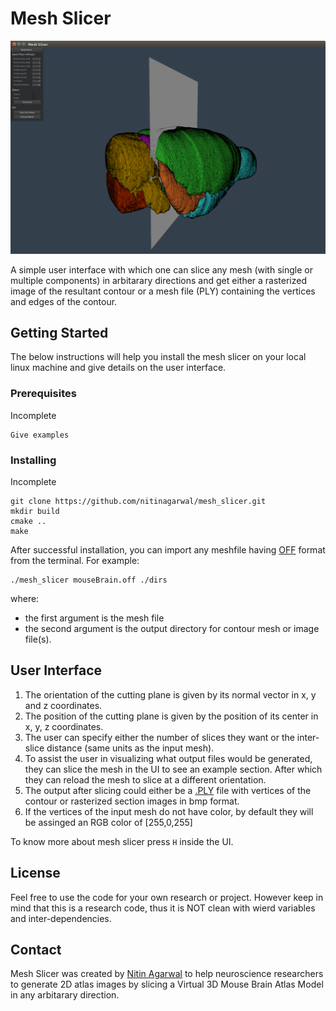 # Mesh Slicer

![](interface.png)

A simple user interface with which one can slice any mesh (with single or multiple components) in arbitarary directions and get either a rasterized image of the resultant contour or a mesh file (PLY) containing the vertices and edges of the contour.  

## Getting Started

The below instructions will help you install the mesh slicer on your local linux machine and give details on the user interface.

### Prerequisites

Incomplete

```
Give examples
```

### Installing

Incomplete
```
git clone https://github.com/nitinagarwal/mesh_slicer.git
mkdir build
cmake ..
make
```

After successful installation, you can import any meshfile having [OFF](http://segeval.cs.princeton.edu/public/off_format.html) format from the terminal. For example:

```
./mesh_slicer mouseBrain.off ./dirs
```

where:
* the first argument is the mesh file
* the second argument is the output directory for contour mesh or image file(s).

## User Interface

1. The orientation of the cutting plane is given by its normal vector in x, y and z coordinates.
2. The position of the cutting plane is given by the position of its center in x, y, z coordinates.
3. The user can specify either the number of slices they want or the inter-slice distance (same units as the input mesh).
4. To assist the user in visualizing what output files would be generated, they can slice the mesh in the UI to see
an example section. After which they can reload the mesh to slice at a different orientation. 
5. The output after slicing could either be a [.PLY](http://paulbourke.net/dataformats/ply/) file with vertices of the contour or rasterized section images in bmp format.
6. If the vertices of the input mesh do not have color, by default they will be assinged an RGB color of [255,0,255]

To know more about mesh slicer press `H` inside the UI.


## License

Feel free to use the code for your own research or project. However keep in mind that this is a research code, thus
it is NOT clean with wierd variables and inter-dependencies. 


## Contact

Mesh Slicer was created by [Nitin Agarwal](http://www.ics.uci.edu/~agarwal/) to help neuroscience researchers to
generate 2D atlas images by slicing a Virtual 3D Mouse Brain Atlas Model in any arbitarary direction.


